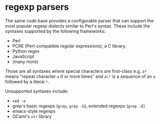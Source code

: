 regexp parsers
==============

The same code base provides a configurable parser that can support the
most popular regexp dialects similar to Perl's syntax. These
include the syntaxes supported by the following frameworks:

* Perl
* PCRE (Perl-compatible regular expressions), a C library.
* Python regex
* JavaScript
* (many more)

Those are all syntaxes where special characters are first-class
e.g. `a*` means "repeat character `a` 0 or more times" and `a\*` is a
sequence of an `a` followed by a literal `*`.

Unsupported syntaxes include:

* `sed -e`
* grep's basic regexps (`grep`, `grep -G`), extended regexps (`grep -E`)
* emacs-style regexps
* OCaml's `str` library
